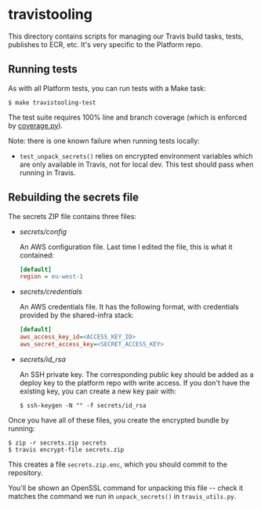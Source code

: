 # travistooling

This directory contains scripts for managing our Travis build tasks, tests,
publishes to ECR, etc.  It's very specific to the Platform repo.

## Running tests

As with all Platform tests, you can run tests with a Make task:

```console
$ make travistooling-test
```

The test suite requires 100% line and branch coverage (which is enforced
by [coverage.py](http://coverage.readthedocs.io/en/latest/)).

Note: there is one known failure when running tests locally:

*   `test_unpack_secrets()` relies on encrypted environment variables which
    are only available in Travis, not for local dev.  This test should pass
    when running in Travis.

## Rebuilding the secrets file

The secrets ZIP file contains three files:

-  _secrets/config_

    An AWS configuration file.  Last time I edited the file, this is what
    it contained:

    ```ini
    [default]
    region = eu-west-1
    ```

*   _secrets/credentials_

    An AWS credentials file.  It has the following format, with credentials
    provided by the shared-infra stack:

    ```ini
    [default]
    aws_access_key_id=<ACCESS_KEY_ID>
    aws_secret_access_key=<SECRET_ACCESS_KEY>
    ```

*   _secrets/id_rsa_

    An SSH private key.  The corresponding public key should be added as a
    deploy key to the platform repo with write access.  If you don't have
    the existing key, you can create a new key pair with:

    ```console
    $ ssh-keygen -N "" -f secrets/id_rsa
    ```

Once you have all of these files, you create the encrypted bundle by running:

```console
$ zip -r secrets.zip secrets
$ travis encrypt-file secrets.zip
```

This creates a file `secrets.zip.enc`, which you should commit to the
repository.

You'll be shown an OpenSSL command for unpacking this file -- check it matches
the command we run in `unpack_secrets()` in `travis_utils.py`.
